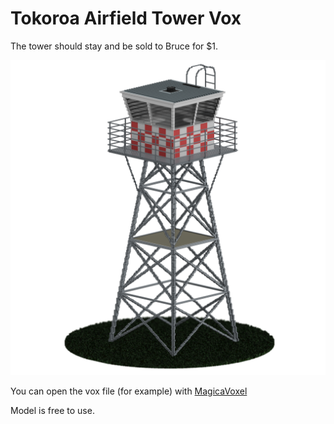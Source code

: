 # Tokoroa Airfield Tower Vox

The tower should stay and be sold to Bruce for $1.

![tower preview image](https://github.com/nooitaf/tokoroa_airfield_tower_vox/blob/main/tower_preview.png)

You can open the vox file (for example) with [MagicaVoxel](https://ephtracy.github.io/)

Model is free to use.

